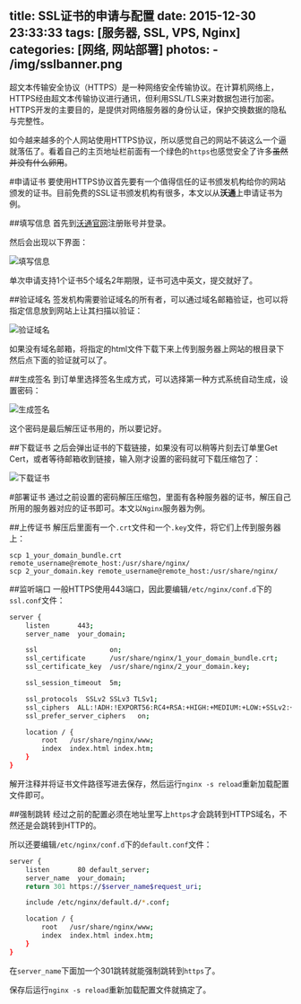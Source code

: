 title: SSL证书的申请与配置
date: 2015-12-30 23:33:33
tags: [服务器, SSL, VPS, Nginx]
categories: [网络, 网站部署]
photos:
	- /img/sslbanner.png
---
超文本传输安全协议（HTTPS）是一种网络安全传输协议。在计算机网络上，HTTPS经由超文本传输协议进行通讯，但利用SSL/TLS来对数据包进行加密。HTTPS开发的主要目的，是提供对网络服务器的身份认证，保护交换数据的隐私与完整性。

如今越来越多的个人网站使用HTTPS协议，所以感觉自己的网站不装这么一个逼就落伍了。看着自己的主页地址栏前面有一个绿色的`https`也感觉安全了许多~~虽然并没有什么卵用~~。

#申请证书
要使用HTTPS协议首先要有一个值得信任的证书颁发机构给你的网站颁发的证书。目前免费的SSL证书颁发机构有很多，本文以从**沃通**上申请证书为例。

##填写信息
首先到[沃通官网](https://buy.wosign.com/free/)注册账号并登录。

然后会出现以下界面：

![填写信息](/img/ssl1.png)

单次申请支持1个证书5个域名2年期限，证书可选中英文，提交就好了。

##验证域名
签发机构需要验证域名的所有者，可以通过域名邮箱验证，也可以将指定信息放到网站上让其扫描以验证：

![验证域名](/img/ssl2.png)

如果没有域名邮箱，将指定的html文件下载下来上传到服务器上网站的根目录下然后点下面的验证就可以了。

##生成签名
到订单里选择签名生成方式，可以选择第一种方式系统自动生成，设置密码：

![生成签名](/img/ssl3.png)

这个密码是最后解压证书用的，所以要记好。

##下载证书
之后会弹出证书的下载链接，如果没有可以稍等片刻去订单里Get Cert，或者等待邮箱收到链接，输入刚才设置的密码就可下载压缩包了：

![下载证书](/img/ssl4.png)

#部署证书
通过之前设置的密码解压压缩包，里面有各种服务器的证书，解压自己所用的服务器对应的证书即可。本文以`Nginx`服务器为例。

##上传证书
解压后里面有一个`.crt`文件和一个`.key`文件，将它们上传到服务器上：

	scp 1_your_domain_bundle.crt remote_username@remote_host:/usr/share/nginx/
	scp 2_your_domain.key remote_username@remote_host:/usr/share/nginx/
	
##监听端口
一般HTTPS使用443端口，因此要编辑`/etc/nginx/conf.d`下的`ssl.conf`文件：

```sh
server {
    listen       443;
    server_name  your_domain;

    ssl                  on;
    ssl_certificate      /usr/share/nginx/1_your_domain_bundle.crt;
    ssl_certificate_key  /usr/share/nginx/2_your_domain.key;

    ssl_session_timeout  5m;

    ssl_protocols  SSLv2 SSLv3 TLSv1;
    ssl_ciphers  ALL:!ADH:!EXPORT56:RC4+RSA:+HIGH:+MEDIUM:+LOW:+SSLv2:+EXP;
    ssl_prefer_server_ciphers   on;

    location / {
        root   /usr/share/nginx/www;
        index  index.html index.htm;
    }
}
```

解开注释并将证书文件路径写进去保存，然后运行`nginx -s reload`重新加载配置文件即可。

##强制跳转
经过之前的配置必须在地址里写上`https`才会跳转到HTTPS域名，不然还是会跳转到HTTP的。

所以还要编辑`/etc/nginx/conf.d`下的`default.conf`文件：

```sh
server {
    listen       80 default_server;
    server_name  your_domain;
    return 301 https://$server_name$request_uri;        

    include /etc/nginx/default.d/*.conf;

    location / {
        root   /usr/share/nginx/www;
        index  index.html index.htm;
    }
}
```

在`server_name`下面加一个301跳转就能强制跳转到`https`了。

保存后运行`nginx -s reload`重新加载配置文件就搞定了。